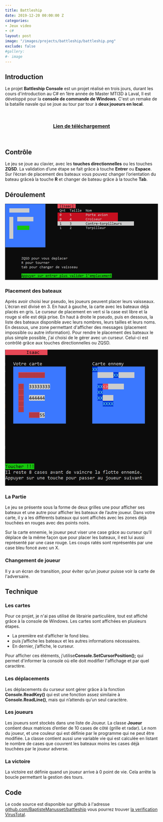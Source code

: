 ```yaml
---
title: Battleship
date: 2019-12-20 00:00:00 Z
categories:
- Jeux video
- c#
layout: post
image: "/images/projects/battleship/battleship.png"
exclude: false
#gallery:
#- image
---
```


## Introduction
Le projet **Battleship Console** est un projet réalisé en trois jours, durant les cours d'introduction au C# en 1ère année de Master MTI3D à Laval,
Il est développé pour la **console de commande de Windows**. C'est un remake de la bataille navale qui se joue au tour par tour à **deux joueurs en local**.<br>

<br>
<h3 style="text-align:center;"><a href="https://github.com/BaptisteManusset/battleship"><strong><i class="fab fa-github"></i></strong></a> <a href="https://github.com/BaptisteManusset/battleship/raw/master/Build.zip"><strong> Lien de téléchargement</strong></a></h3>
<br>


## Contrôle
Le jeu se joue au clavier, avec les **touches directionnelles** ou les touches **ZQSD**. La validation d’une étape se fait grâce à touche **Entrer** ou **Espace**. Sur l’écran de placement des bateaux vous pouvez changer l’orientation du bateau grâceà la touche **R** et changer de bateau grâce à la touche **Tab**.


## Déroulement

![écran de placement des bateaux](/images/projects/battleship/placement-bateau-1.png)

### Placement des bateaux

Après avoir choisi leur pseudo, les joueurs peuvent placer leurs vaisseaux.
L’écran est divisé en 3. En haut à gauche, ​la carte avec les bateaux déjà placés en gris.
Le curseur de placement en vert si la case est libre et la rouge si elle est déjà prise.
En haut à droite le pseudo, puis en dessous, ​la liste des bateaux disponible avec leurs nombres, leurs tailles et leurs noms. En dessous, une zone permettant d'afficher des messages (placement impossible ou autre information).
Pour rendre le placement des bateaux le plus simple possible, j'ai choisi de le gérer avec un curseur. Celui-ci est contrôlé grâce aux touches directionnelles ou ZQSD​.

![tour du joueur 1](/images\projects\battleship\tour-1.png)
### La Partie

Le jeu se présente sous la forme de deux grilles une pour afficher ses bateaux et une autre pour afficher les bateaux de l’autre joueur.
Dans votre carte, il y a les différents bateaux qui sont affichés avec les zones déjà touchées en rouges avec des points noirs.

Sur la carte ennemie, le joueur peut viser une case grâce au curseur qu’il déplace de la même façon que pour placer les bateaux, il est lui aussi représenté par une case rouge.
Les coups ratés sont représentés par une case bleu foncé avec un ​X.

### Changement de joueur
Il y a un écran de transition, pour éviter qu’un joueur puisse voir la carte de l'adversaire.


## Technique
### Les cartes
Pour ce projet, je n'ai pas utilisé de librairie particulière, tout est affiché grâce à la console de Windows.
Les cartes sont affichées en plusieurs étapes.
- La première est d’afficher le fond bleu.
- puis j’affiche les bateaux et les autres informations nécessaires.
- En dernier, j’affiche, le curseur.

Pour afficher ces éléments, j’utilise **​Console.SetCursorPosition();** qui permet d'informer la console où elle doit modifier l'affichage et par quel caractère.

### Les déplacements
Les déplacements du curseur sont gérer grâce à la fonction **​Console.ReadKey()​** qui est une fonction assez similaire à **Console.ReadLine()**, mais qui n’attends qu’un seul caractère.

### Les joueurs
Les joueurs sont stockés dans une liste de ​Joueur​. La classe **Joueur** contient deux matrices d’entier de 10 cases de côté (grille et radar). Le nom du joueur, et une couleur qui est définie par le programme qui ne peut être modifiée. La classe contient aussi une variable vie qui est calculée en listant le nombre de cases que couvrent les bateaux moins les cases déjà touchées par le joueur adverse.

### La victoire
La victoire est définie quand un joueur arrive à 0 point de vie. Cela arrête la boucle permettant la gestion des tours.



## Code

Le code source est disponible sur github à l'adresse [github.com/BaptisteManusset/battleship](https://github.com/BaptisteManusset/battleship) vous pourrez trouver [la verification VirusTotal](https://www.virustotal.com/gui/file/e3604347e6ec01d60035a5a93428f78b33c083f724568fa32d1771942ad75ea5/detection).
